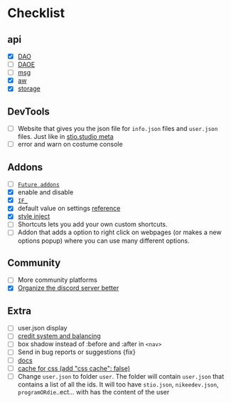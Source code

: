 # Checklist

## api
- [x] [DAO](../api/module.js)
- [ ] [DAOE](../api/module.js)
- [ ] [msg](../_locales/)
- [x] [aw](../api/module.js)
- [x] [storage](../api/module.js)

## DevTools
- [ ] Website that gives you the json file for `info.json` files and `user.json` files. Just like in [stio.studio meta](https://project.stio.studio/meta/)
- [ ] error and warn on costume console 

## Addons
- [ ] [`Future addons`](../addon/future/)
- [x] enable and disable
- [x] [`IF_`](../api/module.js)
- [x] default value on settings [reference](../addon/console.log/info.json)
- [x] [style inject](../file/inject/style.js)
- [ ] Shortcuts lets you add your own custom shortcuts.
- [ ] Addon that adds a option to right click on webpages (or makes a new options popup) where you can use many different options. 

## Community
- [ ] More community platforms
- [x] [Organize the discord server better](https://aioewa.stio.studio/discord)

## Extra
- [ ] user.json display
- [ ] [credit system and balancing](https://github.com/StioStudio/Aioewa/graphs/contributors) 
- [ ] box shadow instead of :before and :after in `<nav>`
- [ ] Send in bug reports or suggestions {fix}
- [ ] [docs](../docs/)
- [ ] [cache for css (add "css cache": false)](cache.md)
- [ ] Change `user.json` to folder `user`. The folder will contain `user.json` that contains a list of all the ids. It will too have `stio.json`, `nikeedev.json`, `programORdie`..ect... with has the content of the user 